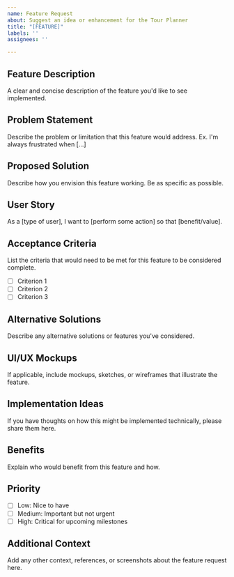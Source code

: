 ```yaml
---
name: Feature Request
about: Suggest an idea or enhancement for the Tour Planner
title: "[FEATURE]"
labels: ''
assignees: ''

---
```


## Feature Description
A clear and concise description of the feature you'd like to see implemented.

## Problem Statement
Describe the problem or limitation that this feature would address. 
Ex. I'm always frustrated when [...]

## Proposed Solution
Describe how you envision this feature working. Be as specific as possible.

## User Story
As a [type of user], I want to [perform some action] so that [benefit/value].

## Acceptance Criteria
List the criteria that would need to be met for this feature to be considered complete.
- [ ] Criterion 1
- [ ] Criterion 2
- [ ] Criterion 3

## Alternative Solutions
Describe any alternative solutions or features you've considered.

## UI/UX Mockups
If applicable, include mockups, sketches, or wireframes that illustrate the feature.

## Implementation Ideas
If you have thoughts on how this might be implemented technically, please share them here.

## Benefits
Explain who would benefit from this feature and how.

## Priority
- [ ] Low: Nice to have
- [ ] Medium: Important but not urgent
- [ ] High: Critical for upcoming milestones

## Additional Context
Add any other context, references, or screenshots about the feature request here.
